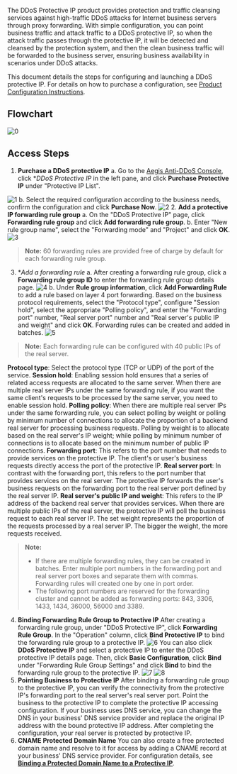 ﻿ The DDoS Protective IP product provides protection and traffic cleansing services against high-traffic DDoS attacks for Internet business servers through proxy forwarding. With simple configuration, you can point business traffic and attack traffic to a DDoS protective IP, so when the attack traffic passes through the protective IP, it will be detected and cleansed by the protection system, and then the clean business traffic will be forwarded to the business server, ensuring business availability in scenarios under DDoS attacks.
 
This document details the steps for configuring and launching a DDoS protective IP. For details on how to purchase a configuration, see [Product Configuration Instructions](https://cloud.tencent.com/document/product/685/18798).

## Flowchart
![0](https://main.qcloudimg.com/raw/7742fd0997412f9957a83cc62dffb6e7.png)

## Access Steps
1. **Purchase a DDoS protective IP**
a. Go to the [Aegis Anti-DDoS Console](https://console.cloud.tencent.com/gamesec), click **DDoS Protective IP* in the left pane, and click **Purchase Protective IP** under "Protective IP List".

![1](https://i.imgur.com/vvj42N6.png)
b. Select the required configuration according to the business needs, confirm the configuration and click **Purchase Now**.
![2](https://i.imgur.com/YC0mlTS.png)
2. **Add a protective IP forwarding rule group**
a. On the "DDoS Protective IP" page, click **Forwarding rule group** and click **Add forwarding rule group**.
b. Enter "New rule group name", select the "Forwarding mode" and "Project" and click **OK**.
![3](https://i.imgur.com/h1PmEq4.png)
>**Note:**
>60 forwarding rules are provided free of charge by default for each forwarding rule group.

3. **Add a forwarding rule*
a. After creating a forwarding rule group, click a **Forwarding rule group ID** to enter the forwarding rule group details page.
![4](https://i.imgur.com/tiaxGnH.png)
b. Under **Rule group information**, click **Add Forwarding Rule** to add a rule based on layer 4 port forwarding. Based on the business protocol requirements, select the "Protocol type", configure "Session hold", select the appropriate "Polling policy", and enter the "Forwarding port" number, "Real server port" number and "Real server's public IP and weight" and click **OK**. Forwarding rules can be created and added in batches.
![5](https://i.imgur.com/hLmcVB6.png)
>**Note:**
Each forwarding rule can be configured with 40 public IPs of the real server.

 **Protocol type**: Select the protocol type (TCP or UDP) of the port of the service.
 **Session hold**: Enabling session hold ensures that a series of related access requests are allocated to the same server. When there are multiple real server IPs under the same forwarding rule, if you want the same client's requests to be processed by the same server, you need to enable session hold.
 **Polling policy**: When there are multiple real server IPs under the same forwarding rule, you can select polling by weight or polling by minimum number of connections to allocate the proportion of a backend real server for processing business requests. Polling by weight is to allocate based on the real server's IP weight; while polling by minimum number of connections is to allocate based on the minimum number of public IP connections.
  **Forwarding port**: This refers to the port number that needs to provide services on the protective IP. The client's or user's business requests directly access the port of the protective IP.
  **Real server port**: In contrast with the forwarding port, this refers to the port number that provides services on the real server. The protective IP forwards the user's business requests on the forwarding port to the real server port defined by the real server IP.
 **Real server's public IP and weight**: This refers to the IP address of the backend real server that provides services. When there are multiple public IPs of the real server, the protective IP will poll the business request to each real server IP. The set weight represents the proportion of the requests processed by a real server IP. The bigger the weight, the more requests received.
>**Note:**
> - If there are multiple forwarding rules, they can be created in batches. Enter multiple port numbers in the forwarding port and real server port boxes and separate them with commas. Forwarding rules will created one by one in port order.
> - The following port numbers are reserved for the forwarding cluster and cannot be added as forwarding ports: 843, 3306, 1433, 1434, 36000, 56000 and 3389.
4. **Binding Forwarding Rule Group to Protective IP**
After creating a forwarding rule group, under "DDoS Protective IP", click **Forwarding Rule Group**. In the "Operation" column, click **Bind Protective IP** to bind the forwarding rule group to a protective IP.
![6](https://i.imgur.com/j6P3AhZ.png)
You can also click **DDoS Protective IP** and select a protective IP to enter the DDoS protective IP details page. Then, click **Basic Configuration**, click **Bind** under "Forwarding Rule Group Settings" and click **Bind** to bind the forwarding rule group to the protective IP.
![7](https://i.imgur.com/phz8AkB.png)
![8](https://i.imgur.com/atKA3EE.png)
5. **Pointing Business to Protective IP**
 After binding a forwarding rule group to the protective IP, you can verify the connectivity from the protective IP's forwarding port to the real server's real server port. Point the business to the protective IP to complete the protective IP accessing configuration. If your business uses DNS service, you can change the DNS in your business' DNS service provider and replace the original IP address with the bound protective IP address. 
After completing the configuration, your real server is protected by protective IP.
6. **CNAME Protected Domain Name**
You can also create a free protected domain name and resolve to it for access by adding a CNAME record at your business' DNS service provider. For configuration details, see [**Binding a Protected Domain Name to a Protective IP**](https://cloud.tencent.com/document/product/685/18808).
